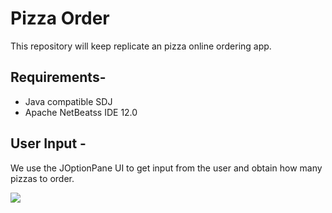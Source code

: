 # Pizza Order
This repository will keep replicate an pizza online ordering app.  

## Requirements-
 - Java compatible SDJ
 - Apache NetBeatss IDE 12.0 

## User Input -

We use the JOptionPane UI to get input from the user and obtain how many pizzas to order. 

<img src="Repository Images/user_input.png" >
